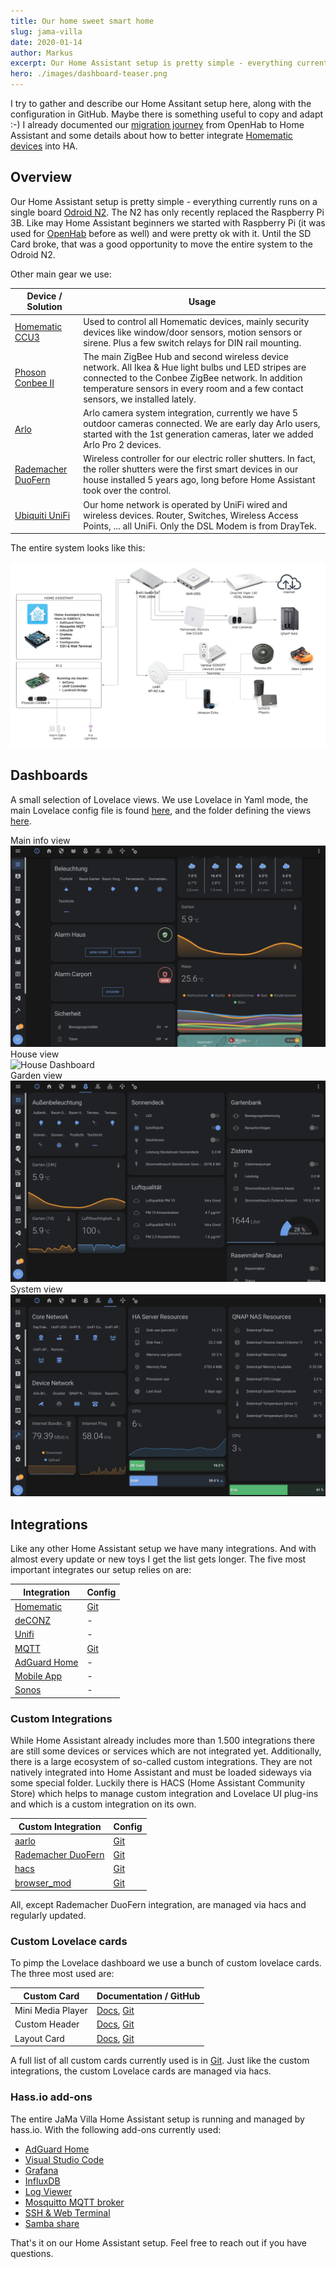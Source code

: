 ```yaml
---
title: Our home sweet smart home
slug: jama-villa
date: 2020-01-14
author: Markus
excerpt: Our Home Assistant setup is pretty simple - everything currently runs on a single board computer - smooth and stable for 12+ months. This is how our setup looks like.
hero: ./images/dashboard-teaser.png
---
```


I try to gather and describe our Home Assitant setup here, along with the configuration in GitHub. Maybe there is something useful to copy and adapt :-)
I already documented our [migration journey](/home-assistant/) from OpenHab to Home Assistant and some details about how to better integrate [Homematic devices](/home-assistant-display/) into HA.

## Overview

Our Home Assistant setup is pretty simple - everything currently runs on a single board [Odroid N2](https://www.hardkernel.com/shop/odroid-n2-with-4gbyte-ram/). The N2 has only recently replaced the Raspberry Pi 3B. Like may Home Assistant beginners we started with Raspberry Pi (it was used for [OpenHab](/home-assistant/) before as well) and were pretty ok with it. Until the SD Card broke, that was a good opportunity to move the entire system to the Odroid N2.

Other main gear we use:

| Device / Solution | Usage |
| ----------------- | ----- |
| [Homematic CCU3](https://www.eq-3.com/start.html) | Used to control all Homematic devices, mainly security devices like window/door sensors, motion sensors or sirene. Plus a few switch relays for DIN rail mounting. |
| [Phoson Conbee II](https://phoscon.de/en/conbee2) | The main ZigBee Hub and second wireless device network. All Ikea & Hue light bulbs und LED stripes are connected to the Conbee ZigBee network. In addition temperature sensors in every room and a few contact sensors, we installed lately. |
| [Arlo](https://www.arlo.com/) | Arlo camera system integration, currently we have 5 outdoor cameras connected. We are early day Arlo users, started with the 1st generation cameras, later we added Arlo Pro 2 devices. |
| [Rademacher DuoFern](https://www.rademacher.de/en/smart-home/smart-home-systeme) | Wireless controller for our electric roller shutters. In fact, the roller shutters were the first smart devices in our house installed 5 years ago, long before Home Assistant took over the control. |
| [Ubiquiti UniFi](https://unifi-network.ui.com/) | Our home network is operated by UniFi wired and wireless devices. Router, Switches, Wireless Access Points, ... all UniFi. Only the DSL Modem is from DrayTek. |

The entire system looks like this:
<div className="Image__Medium">
  <img src="./images/setup.png" alt="This is our setup" />
</div>

## Dashboards

A small selection of Lovelace views. We use Lovelace in Yaml mode, the main Lovelace config file is found [here](https://github.com/mhaack/home-assistant-config/blob/master/config/ui-lovelace.yaml), and the folder defining the views [here](https://github.com/mhaack/home-assistant-config/tree/master/config/lovelace).

<figcaption>Main info view</figcaption>
<div className="Image__Medium">
  <img src="./images/dashboard-main.png" alt="Main Lovelace Dashboard" />
</div>

<figcaption>House view</figcaption>
<div className="Image__Medium">
  <img src="/images/dashboard-house.png" alt="House Dashboard" />
</div>

<figcaption>Garden view</figcaption>
<div className="Image__Medium">
  <img src="./images/dashboard-garden.png" alt="Garden Dashboard" />
</div>

<figcaption>System view</figcaption>
<div className="Image__Medium">
  <img src="./images/dashboard-system.png" alt="System Dashboard" />
</div>

## Integrations

Like any other Home Assistant setup we have many integrations. And with almost every update or new toys I get the list gets longer. The five most important integrates our setup relies on are:

| Integration | Config |
| ----------- |------- |
| [Homematic](https://www.home-assistant.io/components/homematic/) | [Git](https://github.com/mhaack/home-assistant-config/blob/master/config/integrations/homematic.yaml) |
| [deCONZ](https://www.home-assistant.io/components/deconz/) | - |
| [Unifi](https://www.home-assistant.io/components/unifi/) | - |
| [MQTT](https://www.home-assistant.io/components/mqtt/) | [Git](https://github.com/mhaack/home-assistant-config/blob/master/config/integrations/mqtt.yaml) |
| [AdGuard Home](https://www.home-assistant.io/integrations/adguard/) | - |
| [Mobile App](https://www.home-assistant.io/integrations/mobile_app/) | - |
| [Sonos](https://www.home-assistant.io/integrations/sonos) | - |

<github url="https://github.com/mhaack/home-assistant-config/tree/master/config/integrations" title="The full list is available on Github"/>

### Custom Integrations

While Home Assistant already includes more than 1.500 integrations there are still some devices or services which are not integrated yet. Additionally, there is a large ecosystem of so-called custom integrations. They are not natively integrated into Home Assistant and must be loaded sideways via some special folder. Luckily there is HACS (Home Assistant Community Store) which helps to manage custom integration and Lovelace UI plug-ins and which is a custom integration on its own.

| Custom Integration | Config |
| ------------------ | ------ |
| [aarlo](https://github.com/twrecked/hass-aarlo) | [Git](https://github.com/mhaack/home-assistant-config/blob/master/config/integrations/aarlo.yaml) |
| [Rademacher DuoFern](https://github.com/gluap/pyduofern) | [Git](https://github.com/mhaack/home-assistant-config/blob/master/config/integrations/duofern.yaml) |
| [hacs](https://github.com/custom-components/hacs) | [Git](https://github.com/mhaack/home-assistant-config/blob/master/config/integrations/hacs.yaml) |
| [browser_mod](https://github.com/thomasloven/hass-browser_mod) | [Git](https://github.com/mhaack/home-assistant-config/blob/master/config/integrations/browser_mod.yaml) |

All, except Rademacher DuoFern integration, are managed via hacs and regularly updated.

### Custom Lovelace cards

To pimp the Lovelace dashboard we use a bunch of custom lovelace cards. The three most used are:

| Custom Card | Documentation / GitHub |
| ----------- | ---------------------- |
| Mini Media Player | [Docs](https://community.home-assistant.io/t/lovelace-mini-media-player/68459), [Git](https://github.com/kalkih/mini-media-player) |
| Custom Header | [Docs](https://maykar.github.io/custom-header/#intro/intro), [Git](https://github.com/maykar/custom-header) |
| Layout Card | [Docs](https://community.home-assistant.io/t/layout-card-take-control-of-where-your-cards-end-up/147805), [Git](https://github.com/thomasloven/lovelace-layout-card) |

A full list of all custom cards currently used is in [Git](https://github.com/mhaack/home-assistant-config/tree/master/config/lovelace/resources). Just like the custom integrations, the custom Lovelace cards are managed via hacs.

### Hass.io add-ons

The entire JaMa Villa Home Assistant setup is running and managed by hass.io. With the following add-ons currently used:

* [AdGuard Home](https://github.com/hassio-addons/addon-adguard-home)
* [Visual Studio Code](https://github.com/hassio-addons/addon-vscode)
* [Grafana](https://github.com/hassio-addons/addon-grafana)
* [InfluxDB](https://github.com/hassio-addons/addon-influxdb)
* [Log Viewer](https://github.com/hassio-addons/addon-log-viewer)
* [Mosquitto MQTT broker](https://home-assistant.io/addons/mosquitto/)
* [SSH & Web Terminal](https://github.com/hassio-addons/addon-ssh)
* [Samba share](https://home-assistant.io/addons/samba/)

That's it on our Home Assistant setup. Feel free to reach out if you have questions.
